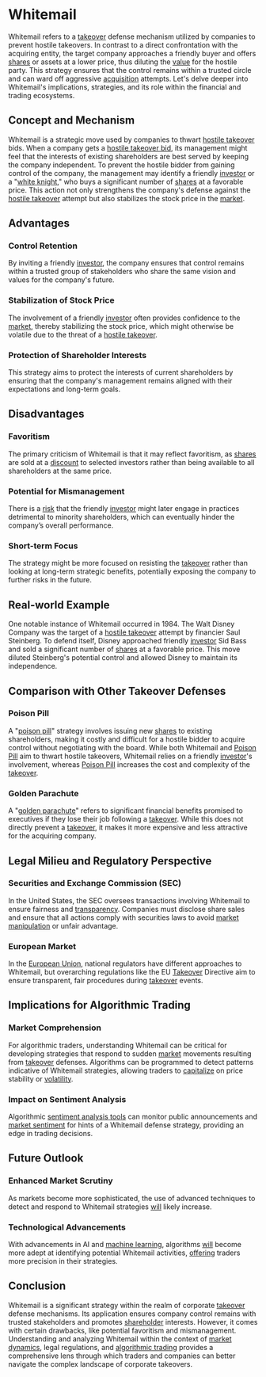 # Whitemail

Whitemail refers to a [takeover](../t/takeover.md) defense mechanism utilized by companies to prevent hostile takeovers. In contrast to a direct confrontation with the acquiring entity, the target company approaches a friendly buyer and offers [shares](../s/shares.md) or assets at a lower price, thus diluting the [value](../v/value.md) for the hostile party. This strategy ensures that the control remains within a trusted circle and can ward off aggressive [acquisition](../a/acquisition.md) attempts. Let's delve deeper into Whitemail's implications, strategies, and its role within the financial and trading ecosystems.

## Concept and Mechanism

Whitemail is a strategic move used by companies to thwart [hostile takeover](../h/hostile_takeover.md) bids. When a company gets a [hostile takeover bid](../h/hostile_takeover_bid.md), its management might feel that the interests of existing shareholders are best served by keeping the company independent. To prevent the hostile bidder from gaining control of the company, the management may identify a friendly [investor](../i/investor.md) or a "[white knight](../w/white_knight.md)," who buys a significant number of [shares](../s/shares.md) at a favorable price. This action not only strengthens the company's defense against the [hostile takeover](../h/hostile_takeover.md) attempt but also stabilizes the stock price in the [market](../m/market.md).

## Advantages

### Control Retention

By inviting a friendly [investor](../i/investor.md), the company ensures that control remains within a trusted group of stakeholders who share the same vision and values for the company's future.

### Stabilization of Stock Price

The involvement of a friendly [investor](../i/investor.md) often provides confidence to the [market](../m/market.md), thereby stabilizing the stock price, which might otherwise be volatile due to the threat of a [hostile takeover](../h/hostile_takeover.md).

### Protection of Shareholder Interests

This strategy aims to protect the interests of current shareholders by ensuring that the company's management remains aligned with their expectations and long-term goals.

## Disadvantages

### Favoritism

The primary criticism of Whitemail is that it may reflect favoritism, as [shares](../s/shares.md) are sold at a [discount](../d/discount.md) to selected investors rather than being available to all shareholders at the same price.

### Potential for Mismanagement

There is a [risk](../r/risk.md) that the friendly [investor](../i/investor.md) might later engage in practices detrimental to minority shareholders, which can eventually hinder the company’s overall performance.

### Short-term Focus

The strategy might be more focused on resisting the [takeover](../t/takeover.md) rather than looking at long-term strategic benefits, potentially exposing the company to further risks in the future.

## Real-world Example

One notable instance of Whitemail occurred in 1984. The Walt Disney Company was the target of a [hostile takeover](../h/hostile_takeover.md) attempt by financier Saul Steinberg. To defend itself, Disney approached friendly [investor](../i/investor.md) Sid Bass and sold a significant number of [shares](../s/shares.md) at a favorable price. This move diluted Steinberg's potential control and allowed Disney to maintain its independence.

## Comparison with Other Takeover Defenses

### Poison Pill

A "[poison pill](../p/poison_pill.md)" strategy involves issuing new [shares](../s/shares.md) to existing shareholders, making it costly and difficult for a hostile bidder to acquire control without negotiating with the board. While both Whitemail and [Poison Pill](../p/poison_pill.md) aim to thwart hostile takeovers, Whitemail relies on a friendly [investor](../i/investor.md)'s involvement, whereas [Poison Pill](../p/poison_pill.md) increases the cost and complexity of the [takeover](../t/takeover.md).

### Golden Parachute

A "[golden parachute](../g/golden_parachute.md)" refers to significant financial benefits promised to executives if they lose their job following a [takeover](../t/takeover.md). While this does not directly prevent a [takeover](../t/takeover.md), it makes it more expensive and less attractive for the acquiring company.

## Legal Milieu and Regulatory Perspective

### Securities and Exchange Commission (SEC)

In the United States, the SEC oversees transactions involving Whitemail to ensure fairness and [transparency](../t/transparency.md). Companies must disclose share sales and ensure that all actions comply with securities laws to avoid [market manipulation](../m/market_manipulation.md) or unfair advantage.

### European Market

In the [European Union](../e/european_union_(eu).md), national regulators have different approaches to Whitemail, but overarching regulations like the EU [Takeover](../t/takeover.md) Directive aim to ensure transparent, fair procedures during [takeover](../t/takeover.md) events.

## Implications for Algorithmic Trading

### Market Comprehension

For algorithmic traders, understanding Whitemail can be critical for developing strategies that respond to sudden [market](../m/market.md) movements resulting from [takeover](../t/takeover.md) defenses. Algorithms can be programmed to detect patterns indicative of Whitemail strategies, allowing traders to [capitalize](../c/capitalize.md) on price stability or [volatility](../v/volatility.md).

### Impact on Sentiment Analysis

Algorithmic [sentiment analysis tools](../s/sentiment_analysis_tools.md) can monitor public announcements and [market sentiment](../m/market_sentiment.md) for hints of a Whitemail defense strategy, providing an edge in trading decisions.

## Future Outlook

### Enhanced Market Scrutiny

As markets become more sophisticated, the use of advanced techniques to detect and respond to Whitemail strategies [will](../w/will.md) likely increase.

### Technological Advancements

With advancements in AI and [machine learning](../m/machine_learning.md), algorithms [will](../w/will.md) become more adept at identifying potential Whitemail activities, [offering](../o/offering.md) traders more precision in their strategies.

## Conclusion

Whitemail is a significant strategy within the realm of corporate [takeover](../t/takeover.md) defense mechanisms. Its application ensures company control remains with trusted stakeholders and promotes [shareholder](../s/shareholder.md) interests. However, it comes with certain drawbacks, like potential favoritism and mismanagement. Understanding and analyzing Whitemail within the context of [market dynamics](../m/market_dynamics.md), legal regulations, and [algorithmic trading](../a/accountability.md) provides a comprehensive lens through which traders and companies can better navigate the complex landscape of corporate takeovers.
